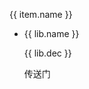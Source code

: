 <div class="libs">
    <div class="libs-group" v-for="(item,i) in libs" :key="i">
        <p class="libs-group-title">{{ item.name }}</p>
        <ul class="libs-list ul">
            <li v-for="(lib, $i) in item.list" :key="$i" class="libs-list-item">
                <div>
                    <p>{{ lib.name }}</p>
                    <p class="libs-list-item-dec">{{ lib.dec }}</p>
                </div>
                <div>
                    <a :href="lib.url" target="__black">传送门</a>
                </div>
            </li>
        </ul>
    </div>
</div>

<div>
    <vue-gittalk></vue-gittalk>
</div>

<script>
    export default {
        data() {
            return {
                libs: [
                    {
                        name: 'UI库',
                        list: [
                            {
                                name: "element-ui",
                                url: "https://element.eleme.cn/#/zh-CN/component/installation"
                            },
                            {
                                name: "view-design(iview)",
                                url: "https://www.iviewui.com/docs/guide/install"
                            },
                            {
                                name: "Ant Design(vue)",
                                url: "https://www.antdv.com/docs/vue/getting-started-cn/"
                            }
                        ]
                    },
                    {
                        name: 'JS库',
                        list: [
                            {
                                name: "dayjs",
                                dec: '时间格式化',
                                url: "https://github.com/iamkun/dayjs/blob/dev/docs/zh-cn/README.zh-CN.md"
                            },
                            {
                                name: "moment",
                                dec: '时间格式化',
                                url: "http://momentjs.cn/"
                            },
                            {
                                name: "v-click-outside-x",
                                dec: 'vue指令-在某元素外点击',
                                url: "https://github.com/Xotic750/v-click-outside-x"
                            }
                        ]
                    }
                ]
            }
        },
        mounted() {


        },
        methods: {

        }

    }
</script>

<style scoped lang="scss">
    .libs {
        
        &-group{
            font-size: 16px;
            margin-top: 20px;
            color: #000000;
        }
        &-list{
            padding: 0 20px 10px;
            &-item{
                font-size: 14px;
                padding: 10px 0;
                border-bottom: 1px solid #dfdfdf;
                display: flex;
                justify-content: space-between;
                align-items: center;
                &-title{
                    font-size: 15px;
                }
                &-dec{
                    font-size: 12px;
                    color: #999;
                }
            }
        }
        
    }
</style>
